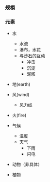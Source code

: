 ### 规模

### 元素

* 水
    * 水流
    * 瀑布，水花
    * 与沙石的互动
        * 冲击
        * 沉淀
        * 泥浆

* 地(earth)

* 风(wind)
    * 风力线

* 火(fire)

* 气候
    * 温度
    * 天气
        * 下雨
        * 闪电

* 动物（非具体）

* 植物
